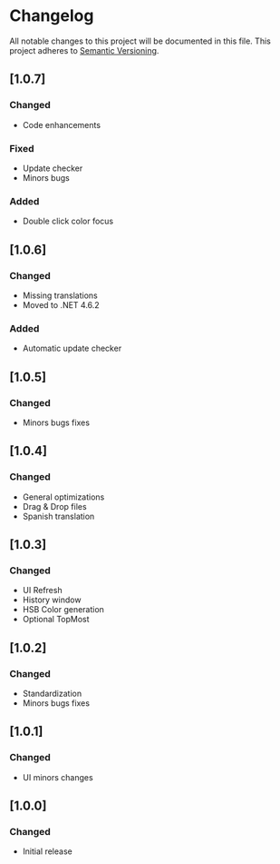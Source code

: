 # Changelog
All notable changes to this project will be documented in this file.
This project adheres to [Semantic Versioning](http://semver.org/).

## [1.0.7]
### Changed
- Code enhancements

### Fixed
- Update checker
- Minors bugs

### Added
- Double click color focus

## [1.0.6]
### Changed
- Missing translations
- Moved to .NET 4.6.2

### Added
- Automatic update checker

## [1.0.5]
### Changed
- Minors bugs fixes

## [1.0.4]
### Changed
- General optimizations
- Drag & Drop files
- Spanish translation

## [1.0.3]
### Changed
- UI Refresh
- History window
- HSB Color generation
- Optional TopMost

## [1.0.2]
### Changed
- Standardization
- Minors bugs fixes

## [1.0.1]
### Changed
- UI minors changes

## [1.0.0]
### Changed
- Initial release